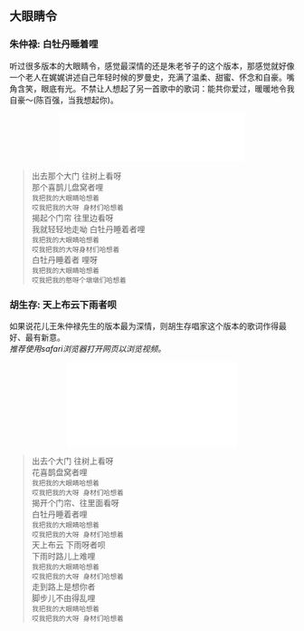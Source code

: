 ## 大眼睛令
### 朱仲禄: 白牡丹睡着哩  
听过很多版本的大眼睛令，感觉最深情的还是朱老爷子的这个版本，那感觉就好像一个老人在娓娓讲述自己年轻时候的罗曼史，充满了温柔、甜蜜、怀念和自豪。嘴角含笑，眼底有光。不禁让人想起了另一首歌中的歌词：能共你爱过，暖暖地令我自豪～(陈百强，当我想起你)。  
<center>
<iframe frameborder="no" border="0" marginwidth="0" marginheight="0" width="330" height="86" src="//music.163.com/outchain/player?type=2&id=195785&auto=0&height=66"></iframe>
</center>

> 出去那个大门 往树上看呀  
> 那个喜鹊儿盘窝者哩  
> `我把我的大眼睛哈想着`  
> `哎我把我的大呀 身材们哈想着`  
> 揭起个门帘 往里边看呀  
> 我就轻轻地走呦 白牡丹睡着者哩  
> `我把我的大眼睛哈想着`  
> `哎我把我的大呀身材们哈想着`  
> 白牡丹睡着者 哩呀  
> `我把我的大眼睛哈想着`  
> `哎我把我的憨呀个墩墩们哈想着`  

### 胡生存: 天上布云下雨者呗  
如果说花儿王朱仲禄先生的版本最为深情，则胡生存唱家这个版本的歌词作得最好、最有新意。  
_推荐使用safari浏览器打开网页以浏览视频。_
<center>
<iframe src="//player.bilibili.com/player.html?aid=48005509&bvid=BV1sb411p79K&cid=84091658&page=1" scrolling="no" border="0" frameborder="no" framespacing="0" allowfullscreen="true"> </iframe>
</center>

> 出去个大门 往树上看呀  
> 花喜鹊盘窝者哩    
> `我把我的大眼睛哈想着`  
> `哎我把我的大呀 身材们哈想着`  
> 揭开个门帘、往里面看呀  
> 白牡丹睡着者哩  
> `我把我的大眼睛哈想着`  
> `哎我把我的大呀 身材们哈想着`  
> 天上布云 下雨呀者呗  
> 下雨时路儿上难哩  
> `我把我的大眼睛哈想着`  
> `哎我把我的大呀 身材们哈想着`  
> 走到路上是想你者  
> 脚步儿不由得乱哩  
> `我把我的大眼睛哈想着`  
> `哎我把我的大呀 身材们哈想着`  